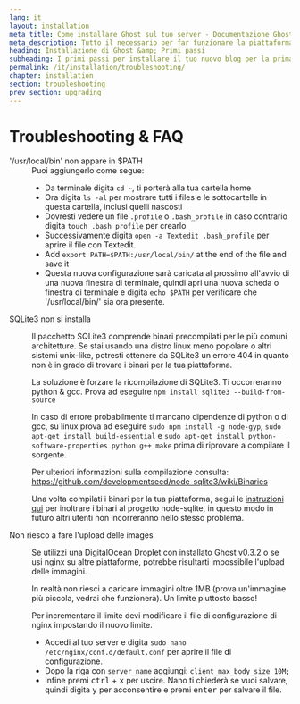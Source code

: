 ```yaml
---
lang: it
layout: installation
meta_title: Come installare Ghost sul tuo server - Documentazione Ghost
meta_description: Tutto il necessario per far funzionare la piattaforma di blogging Ghost in locale e in remoto.
heading: Installazione di Ghost &amp; Primi passi
subheading: I primi passi per installare il tuo nuovo blog per la prima volta.
permalink: /it/installation/troubleshooting/
chapter: installation
section: troubleshooting
prev_section: upgrading
---
```



# Troubleshooting & FAQ <a id="troubleshooting"></a>

<dl>
    <dt id="export-path">'/usr/local/bin' non appare in $PATH</dt>
    <dd>Puoi aggiungerlo come segue:
        <ul>
            <li>Da terminale digita <code>cd ~</code>, ti porterà alla tua cartella home</li>
            <li>Ora digita <code>ls -al</code> per mostrare tutti i files e le sottocartelle in questa cartella, inclusi quelli nascosti</li>
            <li>Dovresti vedere un file <code class="path">.profile</code> o <code class="path">.bash_profile</code> in caso contrario digita <code>touch .bash_profile</code> per crearlo</li>
            <li>Successivamente digita <code>open -a Textedit .bash_profile</code> per aprire il file con Textedit.</li>
            <li>Add <code>export PATH=$PATH:/usr/local/bin/</code> at the end of the file and save it</li>
            <li>Questa nuova configurazione sarà caricata al prossimo all'avvio di una nuova finestra di terminale, quindi apri una nuova scheda o finestra di terminale e digita <code>echo $PATH</code> per verificare che '/usr/local/bin/' sia ora presente.</li>
        </ul>
    </dd>
    <dt id="sqlite3-errors">SQLite3 non si installa</dt>
    <dd>
        <p>Il pacchetto SQLite3 comprende binari precompilati per le più comuni architetture. Se stai usando una distro linux meno popolare o altri sistemi unix-like, potresti ottenere da SQLite3 un errore 404 in quanto non è in grado di trovare i binari per la tua piattaforma.</p>
        <p>La soluzione è forzare la ricompilazione di SQLite3. Ti occorreranno python & gcc. Prova ad eseguire <code>npm install sqlite3 --build-from-source</code></p>
        <p>In caso di errore probabilmente ti mancano dipendenze di python o di gcc, su linux prova ad eseguire <code>sudo npm install -g node-gyp</code>, <code>sudo apt-get install build-essential</code> e <code>sudo apt-get install python-software-properties python g++ make</code> prima di riprovare a compilare il sorgente.</p>
        <p>Per ulteriori informazioni sulla compilazione consulta: <a href="https://github.com/developmentseed/node-sqlite3/wiki/Binaries">https://github.com/developmentseed/node-sqlite3/wiki/Binaries</a></p>
        <p>Una volta compilati i binari per la tua piattaforma, segui le <a href="https://github.com/developmentseed/node-sqlite3/wiki/Binaries#creating-new-binaries">instruzioni qui</a> per inoltrare i binari al progetto node-sqlite, in questo modo in futuro altri utenti non incorreranno nello stesso problema.</p>
    </dd>
    <dt id="image-uploads">Non riesco a fare l'upload delle images</dt>
    <dd>
        <p>Se utilizzi una DigitalOcean Droplet con installato Ghost v0.3.2 o se usi nginx su altre piattaforme, potrebbe risultarti impossibile l'upload delle immagini.</p>
        <p>In realtà non riesci a caricare immagini oltre 1MB (prova un'immagine più piccola, vedrai che funzionerà). Un limite piuttosto basso!</p>
        <p>Per incrementare il limite devi modificare il file di configurazione di nginx impostando il nuovo limite.</p>
        <ul>
            <li>Accedi al tuo server e digita <code>sudo nano /etc/nginx/conf.d/default.conf</code> per aprire il file di configurazione.</li>
            <li>Dopo la riga con <code>server_name</code> aggiungi: <code>client_max_body_size 10M;</code></li>
            <li>Infine premi <kbd>ctrl</kbd> + <kbd>x</kbd> per uscire. Nano ti chiederà se vuoi salvare, quindi digita <kbd>y</kbd> per acconsentire e premi <kbd>enter</kbd> per salvare il file.</li>
        </ul>
    </dd>
</dl>

